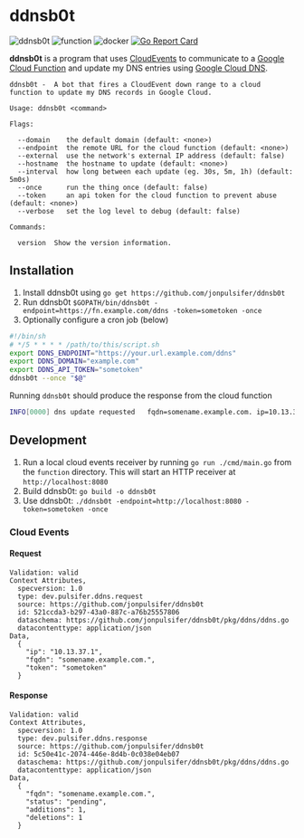 # ddnsb0t

![ddnsb0t](https://github.com/jonpulsifer/ddnsb0t/workflows/ddnsb0t/badge.svg)
![function](https://github.com/jonpulsifer/ddnsb0t/workflows/function/badge.svg)
![docker](https://github.com/jonpulsifer/ddnsb0t/workflows/docker/badge.svg)
[![Go Report Card](https://goreportcard.com/badge/github.com/jonpulsifer/ddnsb0t)](https://goreportcard.com/report/github.com/jonpulsifer/ddnsb0t)

**ddnsb0t** is a program that uses [CloudEvents](https://cloudevents.io/) to communicate to a [Google Cloud Function](https://cloud.google.com/functions) and update my DNS entries using [Google Cloud DNS](https://cloud.google.com/dns).

```raw
ddnsb0t -  A bot that fires a CloudEvent down range to a cloud function to update my DNS records in Google Cloud.

Usage: ddnsb0t <command>

Flags:

  --domain    the default domain (default: <none>)
  --endpoint  the remote URL for the cloud function (default: <none>)
  --external  use the network's external IP address (default: false)
  --hostname  the hostname to update (default: <none>)
  --interval  how long between each update (eg. 30s, 5m, 1h) (default: 5m0s)
  --once      run the thing once (default: false)
  --token     an api token for the cloud function to prevent abuse (default: <none>)
  --verbose   set the log level to debug (default: false)

Commands:

  version  Show the version information.
```

## Installation

1. Install ddnsb0t using `go get https://github.com/jonpulsifer/ddnsb0t`
2. Run ddnsb0t `$GOPATH/bin/ddnsb0t -endpoint=https://fn.example.com/ddns -token=sometoken -once`
3. Optionally configure a cron job (below)

```sh
#!/bin/sh
# */5 * * * * /path/to/this/script.sh
export DDNS_ENDPOINT="https://your.url.example.com/ddns"
export DDNS_DOMAIN="example.com"
export DDNS_API_TOKEN="sometoken"
ddnsb0t --once "$@"
```

Running `ddnsb0t` should produce the response from the cloud function

```sh
INFO[0000] dns update requested   fqdn=somename.example.com. ip=10.13.37.1 status=pending
```

## Development

1. Run a local cloud events receiver by running `go run ./cmd/main.go` from the `function` directory. This will start an HTTP receiver at `http://localhost:8080`
2. Build ddnsb0t: `go build -o ddnsb0t`
3. Use ddnsb0t: `./ddnsb0t -endpoint=http://localhost:8080 -token=sometoken -once`

### Cloud Events

#### Request

```raw
Validation: valid
Context Attributes,
  specversion: 1.0
  type: dev.pulsifer.ddns.request
  source: https://github.com/jonpulsifer/ddnsb0t
  id: 521ccda3-b297-43a0-887c-a76b25557806
  dataschema: https://github.com/jonpulsifer/ddnsb0t/pkg/ddns/ddns.go
  datacontenttype: application/json
Data,
  {
    "ip": "10.13.37.1",
    "fqdn": "somename.example.com.",
    "token": "sometoken"
  }
```

#### Response

```raw
Validation: valid
Context Attributes,
  specversion: 1.0
  type: dev.pulsifer.ddns.response
  source: https://github.com/jonpulsifer/ddnsb0t
  id: 5c50e41c-2074-446e-8d4b-0c038e04eb07
  dataschema: https://github.com/jonpulsifer/ddnsb0t/pkg/ddns/ddns.go
  datacontenttype: application/json
Data,
  {
    "fqdn": "somename.example.com.",
    "status": "pending",
    "additions": 1,
    "deletions": 1
  }
```
